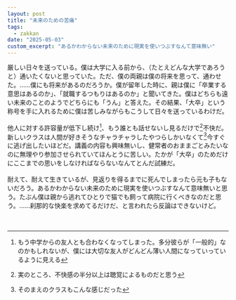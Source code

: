 ```yaml
---
layout: post
title: "未来のための苦痛"
tags:
  - zakkan
date: "2025-05-03"
custom_excerpt: "あるかわからない未来のために現実を使いつぶすなんて意味無い"
---
```

厳しい日々を送っている。僕は大学に入る前から、（たとえどんな大学であろうと）通いたくないと思っていた。ただ、僕の両親は僕の将来を思って、通わせた。……僕にも将来があるのだろうか。僕が留年した時に、親は僕に「卒業する意思はあるのか」、「就職するつもりはあるのか」と聞いてきた。僕はどちらも遠い未来のことのようでどちらにも「うん」と答えた。その結果、「大卒」という称号を手に入れるために僕は苦しみながらもこうして日々を送っているわけだ。<br>
<br>
他人に対する許容量が低下し続け[^1]、もう誰とも話せないし見るだけで[^2]不快だ。新しいクラスは人間が好きそうなチャラチャラしたやつらしかいなくて[^3]今すぐに逃げ出したいほどだ。講義の内容も興味無いし、健常者のおままごとみたいなのに無理やり参加させられていてほんとうに苦しい。たかが「大卒」のためだけにここまでの思いをしなければならないなんてとんだ試練だ。<br>
<br>
耐えて、耐えて生きているが、見返りを得るまでに死んでしまったら元も子もないだろう。あるかわからない未来のために現実を使いつぶすなんて意味無いと思う。たぶん僕は親から逃れてひとりで猫でも飼って病院に行くべきなのだと思う。……刹那的な快楽を求めてるだけだ、と言われたら反論はできないけど。<br>
<br><br>

[^1]: もう中学からの友人とも合わなくなってしまった。多分彼らが「一般的」なのかもしれないが、僕には大切な友人がどんどん薄い人間になっていっているように見える
[^2]: 実のところ、不快感の半分以上は聴覚によるものだと思う
[^3]: そのまえのクラスもこんな感じだった
